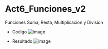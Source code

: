 # Act6_Funciones_v2
Funciones Suma, Resta, Multiplicacion y Division

- Codigo
![image](https://github.com/user-attachments/assets/d6197370-b86f-454d-8950-7fa54ab5ece6)

- Resultado
![image](https://github.com/user-attachments/assets/93c8403a-86d1-430e-a762-08d9109e76de)
